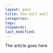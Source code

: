 ```yaml
---
layout: post
title: the null mull
categories:
tags:
stopwords:
last_modified:
---
```


The article goes here

